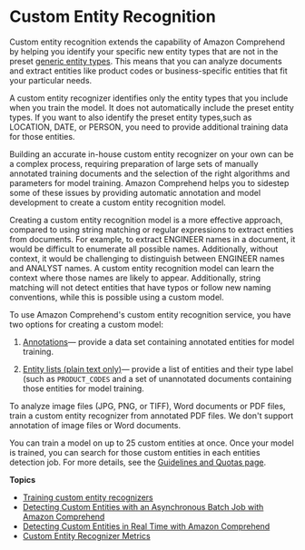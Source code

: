 # Custom Entity Recognition<a name="custom-entity-recognition"></a>

Custom entity recognition extends the capability of Amazon Comprehend by helping you identify your specific new entity types that are not in the preset [generic entity types](https://docs.aws.amazon.com/comprehend/latest/dg/how-entities.html)\. This means that you can analyze documents and extract entities like product codes or business\-specific entities that fit your particular needs\.

A custom entity recognizer identifies only the entity types that you include when you train the model\. It does not automatically include the preset entity types\. If you want to also identify the preset entity types,such as LOCATION, DATE, or PERSON, you need to provide additional training data for those entities\.

Building an accurate in\-house custom entity recognizer on your own can be a complex process, requiring preparation of large sets of manually annotated training documents and the selection of the right algorithms and parameters for model training\. Amazon Comprehend helps you to sidestep some of these issues by providing automatic annotation and model development to create a custom entity recognition model\.

Creating a custom entity recognition model is a more effective approach, compared to using string matching or regular expressions to extract entities from documents\. For example, to extract ENGINEER names in a document, it would be difficult to enumerate all possible names\. Additionally, without context, it would be challenging to distinguish between ENGINEER names and ANALYST names\. A custom entity recognition model can learn the context where those names are likely to appear\. Additionally, string matching will not detect entities that have typos or follow new naming conventions, while this is possible using a custom model\. 

To use Amazon Comprehend's custom entity recognition service, you have two options for creating a custom model: 

1. [Annotations](cer-annotation.md)— provide a data set containing annotated entities for model training\. 

1. [Entity lists \(plain text only\)](cer-entity-list.md)— provide a list of entities and their type label \(such as `PRODUCT_CODES` and a set of unannotated documents containing those entities for model training\.

To analyze image files \(JPG, PNG, or TIFF\), Word documents or PDF files, train a custom entity recognizer from annotated PDF files\. We don't support annotation of image files or Word documents\.

You can train a model on up to 25 custom entities at once\. Once your model is trained, you can search for those custom entities in each entities detection job\. For more details, see the [Guidelines and Quotas page](https://docs.aws.amazon.com/comprehend/latest/dg/guidelines-and-limits.html)\.

**Topics**
+ [Training custom entity recognizers](training-recognizers.md)
+ [Detecting Custom Entities with an Asynchronous Batch Job with Amazon Comprehend](detecting-cer.md)
+ [Detecting Custom Entities in Real Time with Amazon Comprehend](detecting-cer-real-time.md)
+ [Custom Entity Recognizer Metrics](cer-metrics.md)